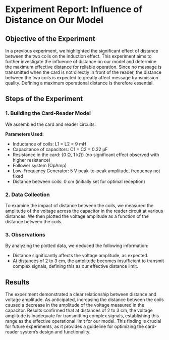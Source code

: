 <h1>Experiment Report: Influence of Distance on Our Model</h1>

<h2>Objective of the Experiment</h2>
<p>
  In a previous experiment, we highlighted the significant effect of distance between the two coils on the induction effect. This experiment aims to further investigate the influence of distance on our model and determine the maximum effective distance for reliable operation. Since no message is transmitted when the card is not directly in front of the reader, the distance between the two coils is expected to greatly affect message transmission quality. Defining a maximum operational distance is therefore essential.
</p>

<h2>Steps of the Experiment</h2>

<h3>1. Building the Card-Reader Model</h3>
<p>
    We assembled the card and reader circuits.
</p>
<p>
<strong>Parameters Used:</strong>
</p>
<ul>
    <li>Inductance of coils: L1 = L2 = 9 mH</li>
    <li>Capacitance of capacitors: C1 = C2 = 0.22 µF</li>
    <li>Resistance in the card: {0 Ω, 1 kΩ} (no significant effect observed with higher resistance)</li>
    <li>Follower system (OpAmp)</li>
    <li>Low-Frequency Generator: 5 V peak-to-peak amplitude, frequency not fixed</li>
    <li>Distance between coils: 0 cm (initially set for optimal reception)</li>
</ul>

<h3>2. Data Collection</h3>
<p>
    To examine the impact of distance between the coils, we measured the amplitude of the voltage across the capacitor in the reader circuit at various distances. We then plotted the voltage amplitude as a function of the distance between the coils.
</p>

<h3>3. Observations</h3>
<p>
    By analyzing the plotted data, we deduced the following information:
</p>
<ul>
  <li>Distance significantly affects the voltage amplitude, as expected.</li>
  <li>At distances of 2 to 3 cm, the amplitude becomes insufficient to transmit complex signals, defining this as our effective distance limit.</li>
</ul>

<h2>Results</h2>
<p>
  The experiment demonstrated a clear relationship between distance and voltage amplitude. As anticipated, increasing the distance between the coils caused a decrease in the amplitude of the voltage measured in the capacitor. Results confirmed that at distances of 2 to 3 cm, the voltage amplitude is inadequate for transmitting complex signals, establishing this range as the effective operational limit for our model. This finding is crucial for future experiments, as it provides a guideline for optimizing the card-reader system’s design and functionality.
</p>
